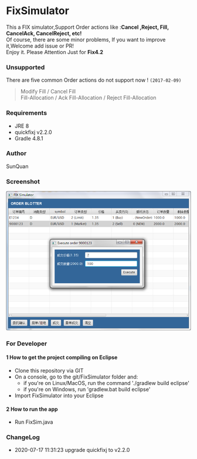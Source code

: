# FixSimulator
This a FIX simulator,Support Order actions like :**Cancel ,Reject, Fill, CancelAck, CancelReject, etc!**<br/>
Of course, there are some minor problems, If you want to improve it,Welcome add issue or PR!   
Enjoy it.
Please Attention Just for **Fix4.2**

### Unsupported
There are five common Order actions do not support now ! `(2017-02-09)`
>Modify Fill / Cancel Fill  
>Fill-Allocation / Ack Fill-Allocation / Reject Fill-Allocation 

### Requirements

- JRE 8
- quickfixj v2.2.0
- Gradle 4.8.1

### Author
 SunQuan

### Screenshot
![Effection](https://github.com/ForrestSu/FixSimulator/raw/master/images/screenshot.png)


### For Developer
#### 1 How to get the project compiling on Eclipse  
- Clone this repository via GIT
- On a console, go to the git/FixSimulator folder and:
    - if you're on Linux/MacOS, run the command './gradlew build eclipse'
    - if you're on Windows, run 'gradlew.bat build eclipse'
- Import FixSimulator into your Eclipse

#### 2 How to run the app
- Run FixSim.java

###  ChangeLog
- 2020-07-17 11:31:23 upgrade quickfixj to v2.2.0